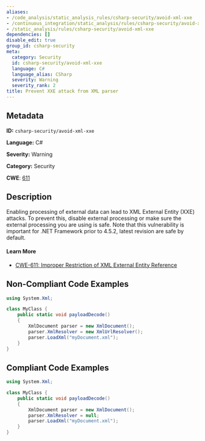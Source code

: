 ```yaml
---
aliases:
- /code_analysis/static_analysis_rules/csharp-security/avoid-xml-xxe
- /continuous_integration/static_analysis/rules/csharp-security/avoid-xml-xxe
- /static_analysis/rules/csharp-security/avoid-xml-xxe
dependencies: []
disable_edit: true
group_id: csharp-security
meta:
  category: Security
  id: csharp-security/avoid-xml-xxe
  language: C#
  language_alias: CSharp
  severity: Warning
  severity_rank: 2
title: Prevent XXE attack from XML parser
---
```

<!--  SOURCED FROM https://github.com/DataDog/datadog-static-analyzer-rule-docs -->


## Metadata
**ID:** `csharp-security/avoid-xml-xxe`

**Language:** C#

**Severity:** Warning

**Category:** Security

**CWE**: [611](https://cwe.mitre.org/data/definitions/611.html)

## Description
Enabling processing of external data can lead to XML External Entity (XXE) attacks. To prevent this, disable external processing or make sure the external processing you are using is safe. Note that this vulnerability is important for .NET Framework prior to 4.5.2, latest revision are safe by default.

#### Learn More

 - [CWE-611: Improper Restriction of XML External Entity Reference](https://cwe.mitre.org/data/definitions/611.html)

## Non-Compliant Code Examples
```csharp
using System.Xml;

class MyClass {
    public static void payloadDecode()
    {
        XmlDocument parser = new XmlDocument();
        parser.XmlResolver = new XmlUrlResolver();
        parser.LoadXml("myDocument.xml");
    }
}

```

## Compliant Code Examples
```csharp
using System.Xml;

class MyClass {
    public static void payloadDecode()
    {
        XmlDocument parser = new XmlDocument();
        parser.XmlResolver = null;
        parser.LoadXml("myDocument.xml");
    }
}

```
